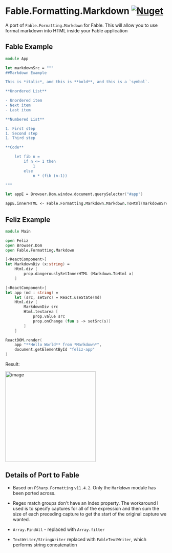 # Fable.Formatting.Markdown [![Nuget](https://img.shields.io/nuget/v/Fable.Formatting.Markdown.svg?maxAge=0&colorB=brightgreen)](https://www.nuget.org/packages/Fable.Formatting.Markdown)

A port of `Fable.Formatting.Markdown` for Fable. This will allow you to use format markdown into HTML inside your Fable application

## Fable Example

```fsharp
module App

let markdownSrc = """
##Markdown Example

This is *italic*, and this is **bold**, and this is a `symbol`.

**Unordered List**

- Unordered item
- Next item
- Last item

**Numbered List**

1. First step
1. Second step
1. Third step

**Code**

    let fib n =
        if n <= 1 then
            1
        else
            n * (fib (n-1))

"""

let appE = Browser.Dom.window.document.querySelector("#app")

appE.innerHTML <- Fable.Formatting.Markdown.Markdown.ToHtml(markdownSrc)
```

## Feliz Example

```fsharp
module Main

open Feliz
open Browser.Dom
open Fable.Formatting.Markdown

[<ReactComponent>]
let MarkdownDiv (x:string) =
    Html.div [
        prop.dangerouslySetInnerHTML (Markdown.ToHtml x)
    ]

[<ReactComponent>]
let app (md : string) =
    let (src, setSrc) = React.useState(md)
    Html.div [
        MarkdownDiv src
        Html.textarea [
            prop.value src
            prop.onChange (fun s -> setSrc(s))
        ]
    ]

ReactDOM.render(
    app "**Hello World** from *Markdown*",
    document.getElementById "feliz-app"
)
```

Result:

<img width="282" alt="image" src="https://user-images.githubusercontent.com/285421/128925663-b337781b-c973-4f16-a352-cba92d9f69ed.png">

## Details of Port to Fable

- Based on `FSharp.Formatting` `v11.4.2`. Only the `Markdown` module has been ported across.

- Regex match groups don't have an Index property. The workaround I used is to specify captures for all of the expression and then sum the size of each preceding capture to get the start of the original capture we wanted.

- `Array.FindAll` - replaced with `Array.filter`

- `TextWriter/StringWriter` replaced with `FableTextWriter`, which performs string concatenation

